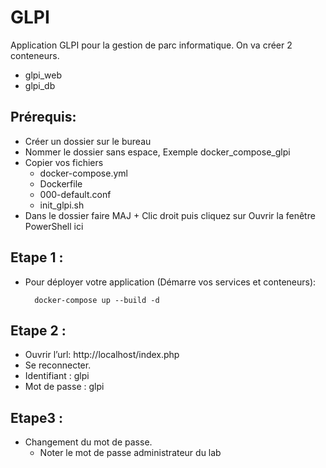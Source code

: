 # GLPI
Application GLPI pour la gestion de parc informatique.
On va créer 2 conteneurs.
* glpi_web
* glpi_db

## Prérequis:
- Créer un dossier sur le bureau
- Nommer le dossier sans espace, Exemple docker_compose_glpi
- Copier vos fichiers
   - docker-compose.yml
   - Dockerfile
   - 000-default.conf
   - init_glpi.sh
- Dans le dossier faire MAJ + Clic droit puis cliquez sur Ouvrir la fenêtre PowerShell ici

## Etape 1 :
- Pour déployer votre application (Démarre vos services et conteneurs):

        docker-compose up --build -d

## Etape 2 :
* Ouvrir l’url:   http://localhost/index.php
* Se reconnecter.
* Identifiant : glpi
* Mot de passe : glpi


## Etape3 :
* Changement du mot de passe.
   * Noter le mot de passe administrateur du lab    
